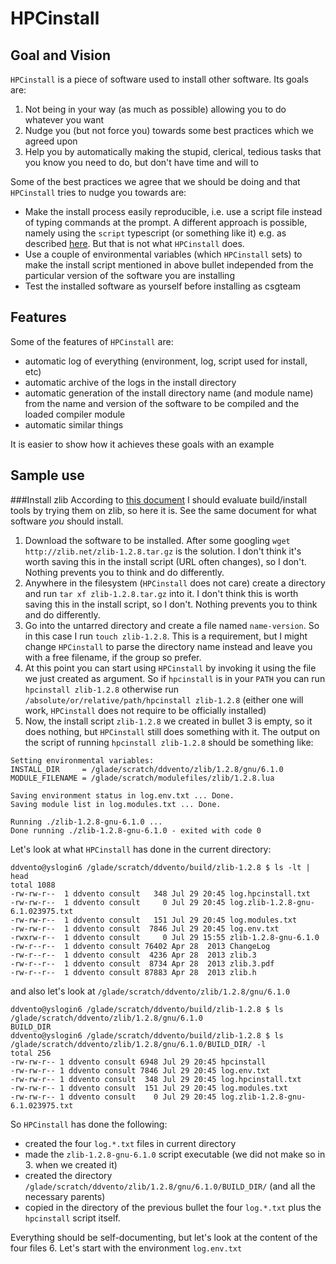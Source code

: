 # HPCinstall

## Goal and Vision

`HPCinstall` is a piece of software used to install other software. Its goals are:

1. Not being in your way (as much as possible) allowing you to do whatever you want
2. Nudge you (but not force you) towards some best practices which we agreed upon
3. Help you by automatically making the stupid, clerical, tedious tasks that you know you need to do, but don't have time and will to

Some of the best practices we agree that we should be doing and that `HPCinstall` tries to nudge you towards are:

* Make the install process easily reproducible, i.e. use a script file instead of typing commands at the prompt. A different approach is possible, namely using the `script` typescript (or something like it) e.g. as described [here](stackoverflow.com/questions/5985060/5985255#5985255). But that is not what `HPCinstall` does.
* Use a couple of environmental variables (which `HPCinstall` sets) to make the install script mentioned in above bullet independed from the particular version of the software you are installing
* Test the installed software as yourself before installing as csgteam 
 
## Features
 
Some of the features of `HPCinstall` are: 
* automatic log of everything (environment, log, script used for install, etc) 
* automatic archive of the logs in the install directory
* automatic generation of the install directory name (and module name) from the name and version of the software to be compiled and the loaded compiler module
* automatic similar things
 
It is easier to show how it achieves these goals with an example

## Sample use

###Install zlib
According to [this document](https://docs.google.com/spreadsheets/d/1BxkASYb_Tdt7G-idwD7rScTLT1wj4rovwbZQ-L6Aguk/edit#gid=0) I should evaluate build/install tools by trying them on zlib, so here it is. See the same document for what software *you* should install.

1. Download the software to be installed. After some googling `wget http://zlib.net/zlib-1.2.8.tar.gz` is the solution. I don't think it's worth saving this in the install script (URL often changes), so I don't. Nothing prevents you to think and do differently.
2. Anywhere in the filesystem (`HPCinstall` does not care) create a directory and run `tar xf zlib-1.2.8.tar.gz` into it. I don't think this is worth saving this in the install script, so I don't. Nothing prevents you to think and do differently.
3. Go into the untarred directory and create a file named `name-version`. So in this case I run `touch zlib-1.2.8`. This is a requirement, but I might change `HPCinstall` to parse the directory name instead and leave you with a free filename, if the group so prefer.
4. At this point you can start using `HPCinstall` by invoking it using the file we just created as argument. So if `hpcinstall` is in your `PATH` you can run `hpcinstall zlib-1.2.8` otherwise run `/absolute/or/relative/path/hpcinstall zlib-1.2.8` (either one will work, `HPCinstall` does not require to be officially installed)
5. Now, the install script `zlib-1.2.8` we created in bullet 3 is empty, so it does nothing, but `HPCinstall` still does something with it. The output on the script of running `hpcinstall zlib-1.2.8` should be something like:
```
Setting environmental variables:
INSTALL_DIR     = /glade/scratch/ddvento/zlib/1.2.8/gnu/6.1.0
MODULE_FILENAME = /glade/scratch/modulefiles/zlib/1.2.8.lua

Saving environment status in log.env.txt ... Done.
Saving module list in log.modules.txt ... Done.

Running ./zlib-1.2.8-gnu-6.1.0 ...
Done running ./zlib-1.2.8-gnu-6.1.0 - exited with code 0
```
Let's look at what `HPCinstall` has done in the current directory:
```
ddvento@yslogin6 /glade/scratch/ddvento/build/zlib-1.2.8 $ ls -lt | head
total 1088
-rw-rw-r--  1 ddvento consult   348 Jul 29 20:45 log.hpcinstall.txt
-rw-rw-r--  1 ddvento consult     0 Jul 29 20:45 log.zlib-1.2.8-gnu-6.1.023975.txt
-rw-rw-r--  1 ddvento consult   151 Jul 29 20:45 log.modules.txt
-rw-rw-r--  1 ddvento consult  7846 Jul 29 20:45 log.env.txt
-rwxrw-r--  1 ddvento consult     0 Jul 29 15:55 zlib-1.2.8-gnu-6.1.0
-rw-r--r--  1 ddvento consult 76402 Apr 28  2013 ChangeLog
-rw-r--r--  1 ddvento consult  4236 Apr 28  2013 zlib.3
-rw-r--r--  1 ddvento consult  8734 Apr 28  2013 zlib.3.pdf
-rw-r--r--  1 ddvento consult 87883 Apr 28  2013 zlib.h
```
and also let's look at `/glade/scratch/ddvento/zlib/1.2.8/gnu/6.1.0`
```
ddvento@yslogin6 /glade/scratch/ddvento/build/zlib-1.2.8 $ ls /glade/scratch/ddvento/zlib/1.2.8/gnu/6.1.0
BUILD_DIR
ddvento@yslogin6 /glade/scratch/ddvento/build/zlib-1.2.8 $ ls /glade/scratch/ddvento/zlib/1.2.8/gnu/6.1.0/BUILD_DIR/ -l
total 256
-rw-rw-r-- 1 ddvento consult 6948 Jul 29 20:45 hpcinstall
-rw-rw-r-- 1 ddvento consult 7846 Jul 29 20:45 log.env.txt
-rw-rw-r-- 1 ddvento consult  348 Jul 29 20:45 log.hpcinstall.txt
-rw-rw-r-- 1 ddvento consult  151 Jul 29 20:45 log.modules.txt
-rw-rw-r-- 1 ddvento consult    0 Jul 29 20:45 log.zlib-1.2.8-gnu-6.1.023975.txt
```
So `HPCinstall` has done the following:
 - created the four `log.*.txt` files in current directory
 - made the `zlib-1.2.8-gnu-6.1.0` script executable (we did not make so in 3. when we created it)
 - created the directory `/glade/scratch/ddvento/zlib/1.2.8/gnu/6.1.0/BUILD_DIR/` (and all the necessary parents)
 - copied in the directory of the previous bullet the four `log.*.txt` plus the `hpcinstall` script itself.

Everything should be self-documenting, but let's look at the content of the four files
6. Let's start with the environment `log.env.txt`
